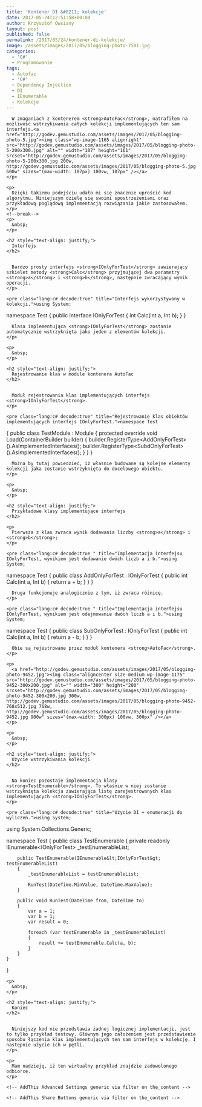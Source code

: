 ```yaml
---
title: 'Kontener DI &#8211; kolekcje'
date: 2017-05-24T12:51:58+00:00
author: Krzysztof Owsiany
layout: post
published: false
permalink: /2017/05/24/kontener-di-kolekcje/
image: /assets/images/2017/05/blogging-photo-7501.jpg
categories:
  - 'C#'
  - Programowanie
tags:
  - Autofac
  - 'C#'
  - Dependency Injection
  - DI
  - IEnumerable
  - Kolekcje
---
```

<div id="dslc-theme-content">
  <div id="dslc-theme-content-inner">

      W zmaganiach z kontenerem <strong>AutoFac</strong>, natrafiłem na możliwość wstrzykiwania całych kolekcji implementujących ten sam interfejs.<a href="http://godev.gemustudio.com/assets/images/2017/05/blogging-photo-5.jpg"><img class="wp-image-1165 alignright" src="http://godev.gemustudio.com/assets/images/2017/05/blogging-photo-5-200x300.jpg" alt="" width="107" height="161" srcset="http://godev.gemustudio.com/assets/images/2017/05/blogging-photo-5-200x300.jpg 200w, http://godev.gemustudio.com/assets/images/2017/05/blogging-photo-5.jpg 600w" sizes="(max-width: 107px) 100vw, 107px" /></a>
    </p>
    
    <p>
      Dzięki takiemu podejściu udało mi się znacznie uprościć kod algorytmu. Niniejszym dzielę się swoimi spostrzeżeniami oraz przykładową poglądową implementacją rozwiązania jakie zastosowałem.
    </p>
    <!--break-->
    <p>
      &nbsp;
    </p>
    
    <h2 style="text-align: justify;">
      Interfejs
    </h2>
    

      Bardzo prosty interfejs <strong>IOnlyForTest</strong> zawierający szkielet metody <strong>Calc</strong> przyjmującej dwa parametry <strong>a</strong> i <strong>b</strong>, następnie zwracający wynik operacji.
    </p>
    
    <pre class="lang:c# decode:true" title="Interfejs wykorzystywany w kolekcji.">using System;

namespace Test
{
    public interface IOnlyForTest
    {
        int Calc(int a, Int b);
    }
}</pre>
    

      Klasa implementująca <strong>IOnlyForTest</strong> zostanie automatycznie wstrzyknięta jako jeden z elementów kolekcji.
    </p>
    
    <p>
      &nbsp;
    </p>
    
    <h2 style="text-align: justify;">
      Rejestrowanie klas w module kontenera AutoFac
    </h2>
    

      Moduł rejestrowania klas implementujących interfejs <strong>IOnlyForTest</strong>.
    </p>
    
    <pre class="lang:c# decode:true" title="Rejestrowanie klas obiektów implementujących interfejs IOnlyForTest.">namespace Test
{
    public class TestModule : Module
    {
        protected override void Load(ContainerBuilder builder)
        {
            builder.RegisterType&lt;AddOnlyForTest&gt;().AsImplementedInterfaces();
            builder.RegisterType&lt;SubdOnlyForTest&gt;().AsImplementedInterfaces();
        }
    }
}</pre>
    

      Można by tutaj powiedzieć, iż własnie budowane są kolejne elementy kolekcji jaka zostanie wstrzyknięta do docelowego obiektu.
    </p>
    
    <p>
      &nbsp;
    </p>
    
    <h2 style="text-align: justify;">
      Przykładowe klasy implementujące interfejs
    </h2>
    
    <p>
      Pierwsza z klas zwraca wynik dodawania liczby <strong>a</strong> i <strong>b</strong>;
    </p>
    
    <pre class="lang:c# decode:true " title="Implementacja interfejsu IOnlyForTest, wynikiem jest dodawanie dwóch liczb a i b.">using System;

namespace Test
{
    public class AddOnlyForTest : IOnlyForTest
    {
        public int Calc(int a, Int b)
        {
            return a + b;
        }
    }
}</pre>
    

      Druga funkcjonuje analogicznie z tym, iż zwraca różnicę.
    </p>
    
    <pre class="lang:c# decode:true " title="Implementacja interfejsu IOnlyForTest, wynikiem jest odejmowanie dwóch liczb a i b.">using System;

namespace Test
{
    public class SubOnlyForTest : IOnlyForTest
    {
        public int Calc(int a, Int b)
        {
            return a - b;
        }
    }
}</pre>
    

      Obie są rejestrowane przez moduł kontenera <strong>AutoFac</strong>.
    </p>
    
    <p>
      <a href="http://godev.gemustudio.com/assets/images/2017/05/blogging-photo-9452.jpg"><img class="aligncenter size-medium wp-image-1175" src="http://godev.gemustudio.com/assets/images/2017/05/blogging-photo-9452-300x200.jpg" alt="" width="300" height="200" srcset="http://godev.gemustudio.com/assets/images/2017/05/blogging-photo-9452-300x200.jpg 300w, http://godev.gemustudio.com/assets/images/2017/05/blogging-photo-9452-768x512.jpg 768w, http://godev.gemustudio.com/assets/images/2017/05/blogging-photo-9452.jpg 900w" sizes="(max-width: 300px) 100vw, 300px" /></a>
    </p>
    
    <p>
      &nbsp;
    </p>
    
    <h2 style="text-align: justify;">
      Użycie wstrzykiwania kolekcji
    </h2>
    

      Na koniec pozostaje implementacja klasy <strong>TestEnumerable</strong>. To właśnie w niej zostanie wstrzyknięta kolekcja zawierająca listę zarejestrowanych klas implementujących <strong>IOnlyForTest</strong>.
    </p>
    
    <pre class="lang:c# decode:true" title="Użycie DI + enumeracji do wyliczeń.">using System;
using System.Collections.Generic;


namespace Test
{
    public class TestEnumerable
    {
        private readonly IEnumerable&lt;IOnlyForTest&gt; _testEnumerableList;

        public TestEnumerable(IEnumerable&lt;IOnlyForTest&gt; testEnumerableList)                
        {
            _testEnumerableList = testEnumerableList;

            RunTest(DateTime.MinValue, DateTime.MaxValue);
        }

        public void RunTest(DateTime from, DateTime to)
        {
            var a = 1;
            var b = 1;
            var result = 0;

            foreach (var testEnumerable in _testEnumerableList)
            {
                result += testEnumerable.Calc(a, b);
            }           
        }
    }
}</pre>
    
    <p>
      &nbsp;
    </p>
    
    <h2 style="text-align: justify;">
      Koniec
    </h2>
    

      Niniejszy kod nie przedstawia żadnej logicznej implementacji, jest to tylko przykład testowy. Głównym jego założeniem jest przedstawienie sposobu łączenia klas implementujących ten sam interfejs w kolekcję. I następnie użycie ich w pętli.
    </p>
    
    <p>
      Mam nadzieję, iż ten wirtualny przykład znajdzie zadowolonego odbiorcę.
    </p>
    
    <!-- AddThis Advanced Settings generic via filter on the_content -->
    
    <!-- AddThis Share Buttons generic via filter on the_content -->
  </div>
</div>
